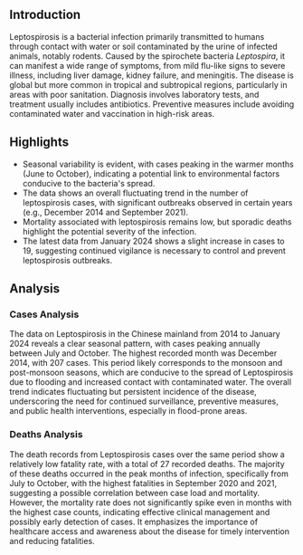 ## Introduction

Leptospirosis is a bacterial infection primarily transmitted to humans through contact with water or soil contaminated by the urine of infected animals, notably rodents. Caused by the spirochete bacteria *Leptospira*, it can manifest a wide range of symptoms, from mild flu-like signs to severe illness, including liver damage, kidney failure, and meningitis. The disease is global but more common in tropical and subtropical regions, particularly in areas with poor sanitation. Diagnosis involves laboratory tests, and treatment usually includes antibiotics. Preventive measures include avoiding contaminated water and vaccination in high-risk areas.

## Highlights

- Seasonal variability is evident, with cases peaking in the warmer months (June to October), indicating a potential link to environmental factors conducive to the bacteria's spread. <br/>
- The data shows an overall fluctuating trend in the number of leptospirosis cases, with significant outbreaks observed in certain years (e.g., December 2014 and September 2021). <br/>
- Mortality associated with leptospirosis remains low, but sporadic deaths highlight the potential severity of the infection. <br/>
- The latest data from January 2024 shows a slight increase in cases to 19, suggesting continued vigilance is necessary to control and prevent leptospirosis outbreaks.

## Analysis

### Cases Analysis
The data on Leptospirosis in the Chinese mainland from 2014 to January 2024 reveals a clear seasonal pattern, with cases peaking annually between July and October. The highest recorded month was December 2014, with 207 cases. This period likely corresponds to the monsoon and post-monsoon seasons, which are conducive to the spread of Leptospirosis due to flooding and increased contact with contaminated water. The overall trend indicates fluctuating but persistent incidence of the disease, underscoring the need for continued surveillance, preventive measures, and public health interventions, especially in flood-prone areas.

### Deaths Analysis
The death records from Leptospirosis cases over the same period show a relatively low fatality rate, with a total of 27 recorded deaths. The majority of these deaths occurred in the peak months of infection, specifically from July to October, with the highest fatalities in September 2020 and 2021, suggesting a possible correlation between case load and mortality. However, the mortality rate does not significantly spike even in months with the highest case counts, indicating effective clinical management and possibly early detection of cases. It emphasizes the importance of healthcare access and awareness about the disease for timely intervention and reducing fatalities.
